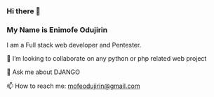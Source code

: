 ### Hi there 👋
### My Name is Enimofe Odujirin

 I am a Full stack web developer and Pentester.

👯 I’m looking to collaborate on any python or php related web project

💬 Ask me about DJANGO

📫 How to reach me: mofeodujirin@gmail.com

